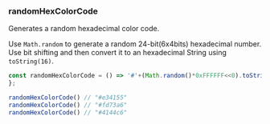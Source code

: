 ### randomHexColorCode

Generates a random hexadecimal color code.

Use `Math.random` to generate a random 24-bit(6x4bits) hexadecimal number. Use bit shifting and then convert it to an hexadecimal String using `toString(16)`.

```js
const randomHexColorCode = () => '#'+(Math.random()*0xFFFFFF<<0).toString(16);
};
```

```js
randomHexColorCode() // "#e34155"
randomHexColorCode() // "#fd73a6"
randomHexColorCode() // "#4144c6"
```
